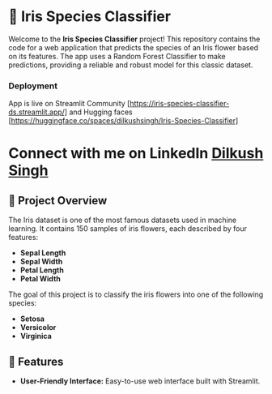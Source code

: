 # 🌸 Iris Species Classifier

Welcome to the **Iris Species Classifier** project! This repository contains the code for a web application that predicts the species of an Iris flower based on its features. The app uses a Random Forest Classifier to make predictions, providing a reliable and robust model for this classic dataset.
### Deployment
App is live on Streamlit Community [https://iris-species-classifier-ds.streamlit.app/] and Hugging faces [https://huggingface.co/spaces/dilkushsingh/Iris-Species-Classifier]
# Connect with me on LinkedIn [Dilkush Singh](https://linkedin.com/in/dilkushsingh)


## 🧠 Project Overview

The Iris dataset is one of the most famous datasets used in machine learning. It contains 150 samples of iris flowers, each described by four features:

- **Sepal Length**
- **Sepal Width**
- **Petal Length**
- **Petal Width**

The goal of this project is to classify the iris flowers into one of the following species:

- **Setosa**
- **Versicolor**
- **Virginica**

## 🌟 Features

- **User-Friendly Interface:** Easy-to-use web interface built with Streamlit.

## 
